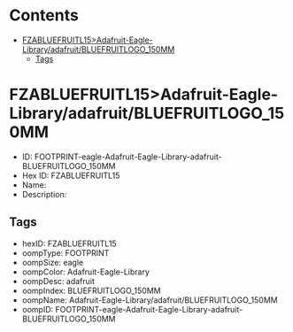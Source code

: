 



Contents
========

* [FZABLUEFRUITL15>Adafruit-Eagle-Library/adafruit/BLUEFRUITLOGO_150MM](#fzabluefruitl15adafruit-eagle-libraryadafruitbluefruitlogo_150mm)
	* [Tags](#tags)

# FZABLUEFRUITL15>Adafruit-Eagle-Library/adafruit/BLUEFRUITLOGO_150MM

- ID: FOOTPRINT-eagle-Adafruit-Eagle-Library-adafruit-BLUEFRUITLOGO_150MM
- Hex ID: FZABLUEFRUITL15
- Name: 
- Description: 

## Tags

- hexID: FZABLUEFRUITL15
- oompType: FOOTPRINT
- oompSize: eagle
- oompColor: Adafruit-Eagle-Library
- oompDesc: adafruit
- oompIndex: BLUEFRUITLOGO_150MM
- oompName: Adafruit-Eagle-Library/adafruit/BLUEFRUITLOGO_150MM
- oompID: FOOTPRINT-eagle-Adafruit-Eagle-Library-adafruit-BLUEFRUITLOGO_150MM
